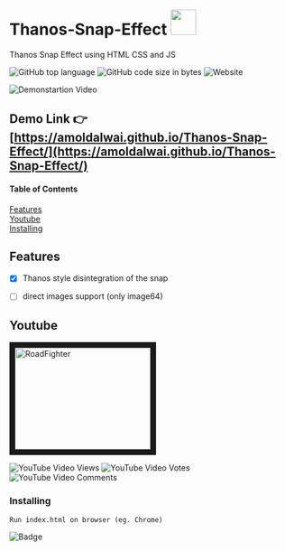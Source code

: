 


# Thanos-Snap-Effect   <img src="https://emojis.slackmojis.com/emojis/images/1556260759/5655/thanossnap.gif?1556260759"  width="45" height="45" />

Thanos Snap Effect using HTML CSS and JS 


![GitHub top language](https://img.shields.io/github/languages/top/amoldalwai/Thanos-Snap-Effect?style=plastic)
![GitHub code size in bytes](https://img.shields.io/github/languages/code-size/amoldalwai/Thanos-Snap-Effect?style=plastic)
![Website](https://img.shields.io/website?style=plastic&url=https%3A%2F%2Famoldalwai.github.io%2FThanos-Snap-Effect%2F)

![Demonstartion Video](https://j.gifs.com/gZ3J5Z.gif)


## Demo Link :point_right: [https://amoldalwai.github.io/Thanos-Snap-Effect/](https://amoldalwai.github.io/Thanos-Snap-Effect/)

#### Table of Contents  
[Features](#Features)  
[Youtube](#Youtube)\
[Installing](#Installing)





## Features 

- [x] Thanos style disintegration of the snap
- [ ] direct images support (only image64)


## Youtube

<a href="http://www.youtube.com/watch?feature=player_embedded&v=1nkBr-iuSP8
" target="_blank"><img src="http://img.youtube.com/vi/1nkBr-iuSP8/0.jpg" 
alt="RoadFighter " width="240" height="180" border="10" /></a>

![YouTube Video Views](https://img.shields.io/youtube/views/1nkBr-iuSP8?style=plastic)
![YouTube Video Votes](https://img.shields.io/youtube/likes/1nkBr-iuSP8?style=social&withDislikes)
![YouTube Video Comments](https://img.shields.io/youtube/comments/1nkBr-iuSP8?style=social)


### Installing

```
Run index.html on browser (eg. Chrome)
```

![Badge](https://img.shields.io/badge/Made%20by-Amol%20Dalwai-red?style=for-the-badge)

